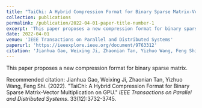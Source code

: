 ```yaml
---
title: "TaiChi: A Hybrid Compression Format for Binary Sparse Matrix-Vector Multiplication on GPU"
collection: publications
permalink: /publication/2022-04-01-paper-title-number-1
excerpt: 'This paper proposes a new compression format for binary sparse matrix.'
date: 2022-04-01
venue: 'IEEE Transactions on Parallel and Distributed Systems'
paperurl: 'https://ieeexplore.ieee.org/document/9763312'
citation: 'Jianhua Gao, Weixing Ji, Zhaonian Tan, Yizhuo Wang, Feng Shi. (2022). &quot;TaiChi: A Hybrid Compression Format for Binary Sparse Matrix-Vector Multiplication on GPU.&quot; <i>IEEE Transactions on Parallel and Distributed Systems</i>. 33(12):3732-3745.'
---
```

This paper proposes a new compression format for binary sparse matrix.

Recommended citation: Jianhua Gao, Weixing Ji, Zhaonian Tan, Yizhuo Wang, Feng Shi. (2022). &quot;TaiChi: A Hybrid Compression Format for Binary Sparse Matrix-Vector Multiplication on GPU.&quot; <i>IEEE Transactions on Parallel and Distributed Systems</i>. 33(12):3732-3745.